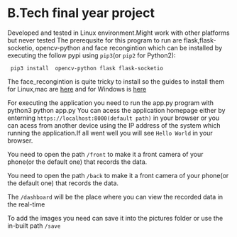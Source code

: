 # B.Tech final year project
 Developed and tested in Linux environment.Might work with other platforms but never tested
 The prerequsite for this program to run are flask,flask-socketio, opencv-python and face recongintion which can be installed by executing the follow pypi using `pip3`(or `pip2` for Python2):
 
     pip3 install  opencv-python flask flask-socketio

 The face_recongintion  is quite tricky to install so the guides to install them for Linux,mac are [here](https://gist.github.com/ageitgey/629d75c1baac34dfa5ca2a1928a7aeaf) and for Windows is [here](https://github.com/ageitgey/face_recognition/issues/175#issue-257710508)

 For executing the application you need to run the app.py program with python3 
    python app.py
 You can acess the application homepage either by enterning `https://localhost:8000(default path)` in your browser or you can acess from another device using the IP address of the system which running the application.If all went well you will see `Hello World` in your browser.

 You need to open the path `/front` to make it a front camera of your phone(or the default one) that records the data.
 
 You need to open the path `/back` to make it a front camera of your phone(or the default one) that records the data.

 The `/dashboard`  will be the place where you can view the recorded data in the real-time
 
 To add the images you need can save it into the pictures folder or use the in-built path `/save` 